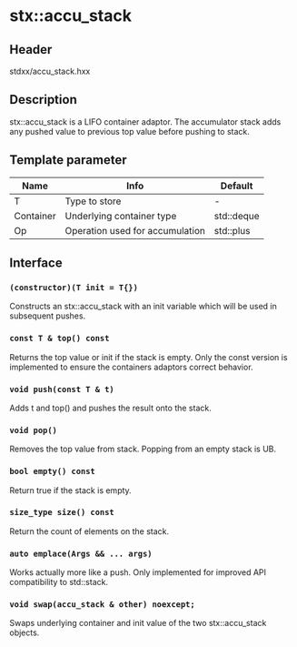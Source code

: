 # stx::accu_stack

## Header
stdxx/accu_stack.hxx

## Description
stx::accu_stack is a LIFO container adaptor.
The accumulator stack adds any pushed value to previous top value before pushing to stack.

## Template parameter
| Name      | Info                            | Default    |
| -         | -                               | -          |
| T         | Type to store                   | -          |
| Container | Underlying container type       | std::deque |
| Op        | Operation used for accumulation | std::plus  |

## Interface

### `(constructor)(T init = T{})`
Constructs an stx::accu_stack with an init variable which will be used in subsequent pushes.


### `const T & top() const`
Returns the top value or init if the stack is empty. Only the const version is implemented to ensure the containers adaptors correct behavior.


### `void push(const T & t)`
Adds t and top() and pushes the result onto the stack.


### `void pop()`
Removes the top value from stack. Popping from an empty stack is UB.


### `bool empty() const`
Return true if the stack is empty.


### `size_type size() const`
Return the count of elements on the stack.


### `auto emplace(Args && ... args)`
Works actually more like a push. Only implemented for improved API compatibility to std::stack.


### `void swap(accu_stack & other) noexcept;`
Swaps underlying container and init value of the two stx::accu_stack objects.
